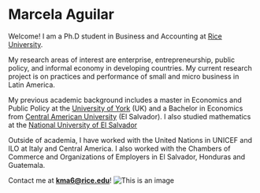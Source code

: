 # **Marcela Aguilar**


Welcome! 
I am a Ph.D student in Business and Accounting at [Rice University](https://www.rice.edu/). 

My research areas of interest are enterprise, entrepreneurship, public policy, and informal economy in developing countries. My current research project is on practices and performance of small and micro business in Latin America. 

My previous academic background includes a master in Economics and Public Policy at the [University of York](https://www.york.ac.uk/) (UK) and a Bachelor in Economics from [Central American University](https://uca.edu.sv/) (El Salvador). I also studied mathematics at the [National University of El Salvador](https://www.ues.edu.sv/)

Outside of academia, I have worked with the United Nations in UNICEF and ILO at Italy and Central America. I also worked with the Chambers of Commerce and Organizations of Employers in El Salvador, Honduras and Guatemala. 

Contact me at **kma6@rice.edu**! 
![This is an image](https://business.rice.edu/sites/default/files/styles/1_1_720x720/public/2022-09/IMG_6531%20%282%29.JPG?h=98a1acfa&itok=q3j5qBfW)
